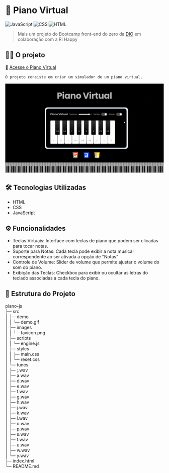
# 🎹 Piano Virtual

![JavaScript](https://img.shields.io/badge/JavaScript-FFFF00?style=flat&logo=javascript&logoColor=black)
![CSS](https://img.shields.io/badge/CSS-1572B6?style=flat&logo=css3&logoColor=white)
![HTML](https://img.shields.io/badge/HTML-E34F26?style=flat&logo=html5&logoColor=white)


> Mais um projeto do Bootcamp front-end do zero da [DIO](https://web.dio.me/) em colaboração com a Ri Happy
## 👩‍💻 O projeto

🔗 [Acesse o Piano Virtual](https://codebytayne.github.io/piano-js/)

    O projeto consiste em criar um simulador de um piano virtual.

![Texto alternativo](src/demo/demo.gif)

## 🛠️ Tecnologias Utilizadas

- HTML
- CSS
- JavaScript 

## ⚙️ Funcionalidades

- Teclas Virtuais: Interface com teclas de piano que podem ser clicadas para tocar notas.
- Suporte para Notas: Cada tecla pode exibir a nota musical correspondente ao ser ativada a opção de "Notas"
- Controle de Volume: Slider de volume que permite ajustar o volume do som do piano.
- Exibição das Teclas: Checkbox para exibir ou ocultar as letras do teclado associadas a cada tecla do piano.


## 📂 Estrutura do Projeto

piano-js              
├─ src                
│  ├─ demo            
│  │  └─ demo.gif     
│  ├─ images          
│  │  └─ favicon.png  
│  ├─ scripts         
│  │  └─ engine.js    
│  ├─ styles          
│  │  ├─ main.css     
│  │  └─ reset.css    
│  └─ tunes           
│     ├─ ;.wav        
│     ├─ a.wav        
│     ├─ d.wav        
│     ├─ e.wav        
│     ├─ f.wav        
│     ├─ g.wav        
│     ├─ h.wav        
│     ├─ j.wav        
│     ├─ k.wav        
│     ├─ l.wav        
│     ├─ o.wav        
│     ├─ p.wav        
│     ├─ s.wav        
│     ├─ t.wav        
│     ├─ u.wav        
│     ├─ w.wav        
│     └─ y.wav        
├─ index.html         
└─ README.md          








